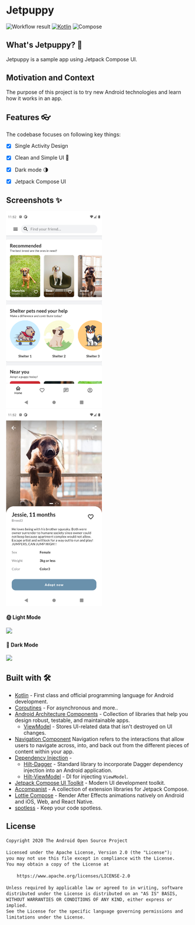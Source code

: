 # Jetpuppy
![Workflow result](https://github.com/ericktijerou/jetpuppy/workflows/Check/badge.svg)
[![Kotlin](https://img.shields.io/badge/Kotlin-1.4.30-blueviolet.svg)](https://kotlinlang.org)
![Compose](https://img.shields.io/badge/Compose-1.0.0--beta01-brightgreen)

## What's Jetpuppy? :rocket:
Jetpuppy is a sample app using Jetpack Compose UI.

## Motivation and Context
The purpose of this project is to try new Android technologies and learn how it works in an app.

## Features  👓

The codebase focuses on following key things:

- [x] Single Activity Design
- [x] Clean and Simple UI 🎨
- [x] Dark mode 🌗
- [x] Jetpack Compose UI


## Screenshots ✨
<!-- You can add more screenshots here if you like -->
<img src="/results/screenshot_1.png" width="260">&emsp;<img src="/results/screenshot_2.png" width="260">

#### 🌞 Light Mode
![](results/light_theme.png)

#### 🌙 Dark Mode
![](results/dark_theme.png)

## Built with 🛠

- [Kotlin](https://kotlinlang.org/) - First class and official programming language for Android development.
- [Coroutines](https://kotlinlang.org/docs/reference/coroutines-overview.html) - For asynchronous and more..
- [Android Architecture Components](https://developer.android.com/topic/libraries/architecture) - Collection of libraries that help you design robust, testable, and maintainable apps.
  - [ViewModel](https://developer.android.com/topic/libraries/architecture/viewmodel) - Stores UI-related data that isn't destroyed on UI changes.
- [Navigation Component](https://developer.android.com/guide/navigation/navigation-getting-started) Navigation refers to the interactions that allow users to navigate across, into, and back out from the different pieces of content within your app.
- [Dependency Injection](https://developer.android.com/training/dependency-injection) -
  - [Hilt-Dagger](https://dagger.dev/hilt/) - Standard library to incorporate Dagger dependency injection into an Android application.
  - [Hilt-ViewModel](https://developer.android.com/training/dependency-injection/hilt-jetpack) - DI for injecting `ViewModel`.
- [Jetpack Compose UI Toolkit](https://developer.android.com/jetpack/compose) - Modern UI development toolkit.
- [Accompanist](https://chrisbanes.github.io/accompanist/) - A collection of extension libraries for Jetpack Compose.
- [Lottie Compose](https://github.com/airbnb/lottie/blob/master/android-compose.md) - Render After Effects animations natively on Android and iOS, Web, and React Native.
- [spotless](https://github.com/diffplug/spotless) - Keep your code spotless.

## License
```
Copyright 2020 The Android Open Source Project

Licensed under the Apache License, Version 2.0 (the "License");
you may not use this file except in compliance with the License.
You may obtain a copy of the License at

    https://www.apache.org/licenses/LICENSE-2.0

Unless required by applicable law or agreed to in writing, software
distributed under the License is distributed on an "AS IS" BASIS,
WITHOUT WARRANTIES OR CONDITIONS OF ANY KIND, either express or implied.
See the License for the specific language governing permissions and
limitations under the License.
```
